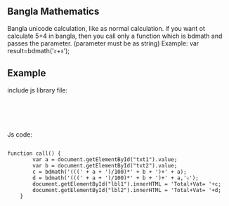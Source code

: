 ## Bangla Mathematics
Bangla unicode calculation, like as normal calculation.
if you want ot calculate 5+4 in bangla, then you call only a function 
which is bdmath and passes the parameter. (parameter must be as string)
Example:
var result=bdmath('৫+৪');


## Example

<p>include js library file:</p>

<pre><code>
<script src="unicodemath.js" type="text/javascript"></script> 
</code></pre>

<p>Js code:</p>

<pre><code>
function call() {
        var a = document.getElementById("txt1").value;
        var b = document.getElementById("txt2").value;
        c = bdmath('(((' + a + ')/100)*' + b + ')+' + a);
        d = bdmath('(((' + a + ')/100)*' + b + ')+' + a,'২');
        document.getElementById("lbl1").innerHTML = 'Total+Vat= '+c;
        document.getElementById("lbl2").innerHTML = 'Total+Vat= '+d;
    }  
</code></pre>
